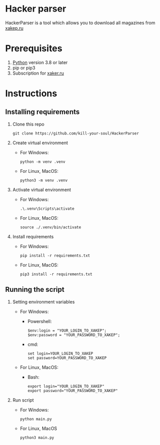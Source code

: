 # Hacker parser
HackerParser is a tool which allows you to download all magazines from [xakep.ru](https://xakep.ru/issues)

# Prerequisites

1. [Python](https://python.org/) version 3.8 or later
2. pip or pip3
3. Subscription for [xaker.ru](https://xakep.ru)

# Instructions

## Installing requirements

1. Clone this repo
        
    ```shell
    git clone https://github.com/kill-your-soul/HackerParser
    ```
2. Create virtual environment 
    
    - For Windows:

        ```shell
        python -m venv .venv
        ```

    - For Linux, MacOS:
    
        ```shell
        python3 -m venv .venv
        ```

3. Activate virtual environment

    - For Windows:
    
        ```shell
        .\.venv\Scripts\activate
        ```

    - For Linux, MacOS:

        ```shell
        source ./.venv/bin/activate
        ```

4. Install requirements

    - For Windows:

        ```shell
        pip install -r requirements.txt
        ```

    - For Linux, MacOS:
    
        ```shell
        pip3 install -r requirements.txt
        ```

## Running the script

1. Setting environment variables

    - For Windows:

        + Powershell:

            ```shell
            $env:login = "YOUR_LOGIN_TO_XAKEP";
            $env:password = "YOUR_PASSWORD_TO_XAKEP";
            ```
        
        + cmd:

            ```shell
            set login=YOUR_LOGIN_TO_XAKEP
            set password=YOUR_PASSWORD_TO_XAKEP
            ```

    - For Linux, MacOS:

        + Bash:

            ```shell
            export login="YOUR_LOGIN_TO_XAKEP"
            export password="YOUR_PASSWORD_TO_XAKEP"
            ```


2. Run script

    - For Windows:

        ```shell
        python main.py
        ```

    - For Linux, MacOS
        
        ```shell
        python3 main.py
        ```